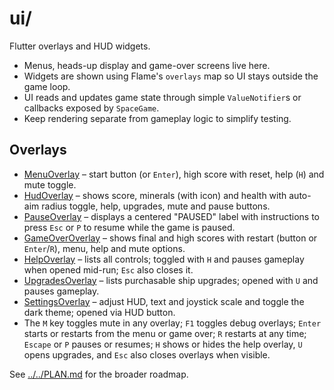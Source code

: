 # ui/

Flutter overlays and HUD widgets.

- Menus, heads-up display and game-over screens live here.
- Widgets are shown using Flame's `overlays` map so UI stays outside the
  game loop.
- UI reads and updates game state through simple `ValueNotifier`s or
  callbacks exposed by `SpaceGame`.
- Keep rendering separate from gameplay logic to simplify testing.

## Overlays

- [MenuOverlay](menu_overlay.md) – start button (or `Enter`), high score with
  reset, help (`H`) and mute toggle.
- [HudOverlay](hud_overlay.md) – shows score, minerals (with icon) and health
    with auto-aim radius toggle, help, upgrades, mute and pause buttons.
- [PauseOverlay](pause_overlay.md) – displays a centered "PAUSED" label with
  instructions to press `Esc` or `P` to resume while the game is paused.
- [GameOverOverlay](game_over_overlay.md) – shows final and high scores with
  restart (button or `Enter`/`R`), menu, help and mute options.
- [HelpOverlay](help_overlay.md) – lists all controls; toggled with `H` and
  pauses gameplay when opened mid-run; `Esc` also closes it.
- [UpgradesOverlay](upgrades_overlay.md) – lists purchasable ship upgrades;
  opened with `U` and pauses gameplay.
- [SettingsOverlay](settings_overlay.md) – adjust HUD, text and joystick scale
  and toggle the dark theme; opened via HUD button.
- The `M` key toggles mute in any overlay; `F1` toggles debug overlays;
  `Enter` starts or restarts from the menu or game over; `R` restarts at any
  time; `Escape` or `P` pauses or resumes; `H` shows or hides the help overlay,
  `U` opens upgrades, and `Esc` also closes overlays when visible.

See [../../PLAN.md](../../PLAN.md) for the broader roadmap.
